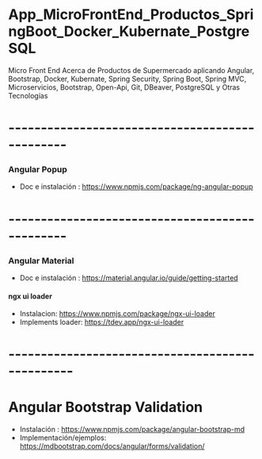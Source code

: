# App_MicroFrontEnd_Productos_SpringBoot_Docker_Kubernate_PostgreSQL
Micro Front End Acerca de Productos de Supermercado aplicando Angular, Bootstrap, Docker, Kubernate, Spring Security, Spring Boot, Spring MVC, Microservicios, Bootstrap, Open-Api, Git, DBeaver, PostgreSQL y Otras Tecnologías


# -----------------------------------------------
### Angular Popup

* Doc e instalación : https://www.npmjs.com/package/ng-angular-popup



# -----------------------------------------------
### Angular Material

* Doc e instalación : https://material.angular.io/guide/getting-started

#### ngx ui loader

* Instalacion: https://www.npmjs.com/package/ngx-ui-loader
* Implements loader: https://tdev.app/ngx-ui-loader

# ------------------------------------------------


# Angular Bootstrap Validation

* Instalación : https://www.npmjs.com/package/angular-bootstrap-md
* Implementación/ejemplos: https://mdbootstrap.com/docs/angular/forms/validation/
